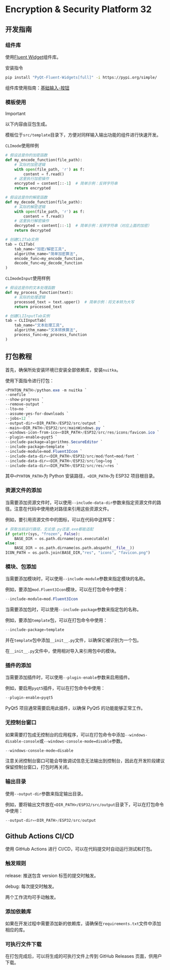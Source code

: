 # Encryption & Security Platform 32

## 开发指南

### 组件库

使用[Fluent Widget](https://qfluentwidgets.com/zh/)组件库。

安装指令

```bash
pip install "PyQt-Fluent-Widgets[full]" -i https://pypi.org/simple/
```

组件库使用指南：[基础输入-按钮](https://qfluentwidgets.com/zh/pages/components/button)

### 模板使用

> [!IMPORTANT]
>
> 以下内容由豆包生成。

模板位于`src/template`目录下，方便对同样输入输出功能的组件进行快速开发。

`CLImode`使用样例

```python
# 假设这是你的加密函数
def my_encode_function(file_path):
    # 实际的加密逻辑
    with open(file_path, 'r') as f:
        content = f.read()
    # 这里执行加密操作
    encrypted = content[::-1]  # 简单示例：反转字符串
    return encrypted

# 假设这是你的解密函数
def my_decode_function(file_path):
    # 实际的解密逻辑
    with open(file_path, 'r') as f:
        content = f.read()
    # 这里执行解密操作
    decrypted = content[::-1]  # 简单示例：反转字符串（对应上面的加密）
    return decrypted

# 创建CLITab实例
tab = CLITab(
    tab_name="加密/解密工具",
    algorithm_name="简单加密算法",
    encode_func=my_encode_function,
    decode_func=my_decode_function
)
```

`CLImodeInput`使用样例

```python
# 假设这是你的文本处理函数
def my_process_function(text):
    # 实际的处理逻辑
    processed_text = text.upper()  # 简单示例：将文本转为大写
    return processed_text

# 创建CLIInputTab实例
tab = CLIInputTab(
    tab_name="文本处理工具",
    algorithm_name="文本转换算法",
    process_func=my_process_function
)
```

## 打包教程

首先，确保所处安装环境已安装全部依赖库，安装`nuitka`。

使用下面指令进行打包：

```powershell
<PYHTON_PATH>/python.exe -m nuitka `
--onefile `
--show-progress `
--remove-output `
--lto=no `
--assume-yes-for-downloads `
--jobs=12 `
--output-dir=<DIR_PATH>/ESP32/src/output `
--main=<DIR_PATH>/ESP32/src/mainWindows.py `
--windows-icon-from-ico=<DIR_PATH>/ESP32/src/res/icons/favicon.ico `
--plugin-enable=pyqt5 `
--include-package=algorithms.SecureEditor `
--include-package=template `
--include-module=mod.Fluent3Icon `
--include-data-dir=<DIR_PATH>/ESP32/src/mod/font=mod/font `
--include-data-dir=<DIR_PATH>/ESP32/src/log=log `
--include-data-dir=<DIR_PATH>/ESP32/src/res/=res `
```

其中`<PYHTON_PATH>`为 Python 安装路径，`<DIR_PATH>`为 ESP32 项目根目录。

### 资源文件的添加

当需要添加资源文件时，可以使用`--include-data-dir`参数来指定资源文件的路径。注意在代码中使用绝对路径来引用这些资源文件。

例如，要引用资源文件中的图标，可以在代码中这样写：

```python
# 获取当前运行路径，无论是.py还是.exe都能适配
if getattr(sys, "frozen", False):
    BASE_DIR = os.path.dirname(sys.executable)
else:
    BASE_DIR = os.path.dirname(os.path.abspath(__file__))
ICON_PATH = os.path.join(BASE_DIR,"res", "icons", "favicon.png")
```

### 模块、包添加

当需要添加模块时，可以使用`--include-module`参数来指定模块的名称。

例如，要添加`mod.Fluent3Icon`模块，可以在打包命令中使用：

```powershell
--include-module=mod.Fluent3Icon
```

当需要添加包时，可以使用`--include-package`参数来指定包的名称。

例如，要添加`template`包，可以在打包命令中使用：

```powershell
--include-package=template
```

并在`template`包中添加`__init__.py`文件，以确保它被识别为一个包。

在`__init__.py`文件中，使用相对导入来引用包中的模块。

### 插件的添加

当需要添加插件时，可以使用`--plugin-enable`参数来启用插件。

例如，要启用`pyqt5`插件，可以在打包命令中使用：

```powershell
--plugin-enable=pyqt5
```

PyQt5 项目通常需要启用此插件，以确保 PyQt5 的功能能够正常工作。

### 无控制台窗口

如果需要打包成无控制台的应用程序，可以在打包命令中添加`--windows-disable-console`或`--windows-console-mode=disable`参数。

```powershell
--windows-console-mode=disable
```

注意关闭控制台窗口可能会导致调试信息无法输出到控制台，因此在开发阶段建议保留控制台窗口，打包时再关闭。

### 输出目录

使用`--output-dir`参数来指定输出目录。

例如，要将输出文件放在`<DIR_PATH>/ESP32/src/output`目录下，可以在打包命令中使用：

```powershell
--output-dir=<DIR_PATH>/ESP32/src/output
```

## Github Actions CI/CD

使用 GitHub Actions 进行 CI/CD，可以在代码提交时自动运行测试和打包。

### 触发规则

release: 推送包含 version 标签的提交时触发。

debug: 每次提交时触发。

两个工作流均可手动触发。

### 添加依赖库

如果在开发过程中需要添加新的依赖库，请确保在`requirements.txt`文件中添加相应的库。

### 可执行文件下载

在打包完成后，可以将生成的可执行文件上传到 GitHub Releases 页面，供用户下载。

